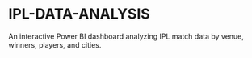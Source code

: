 # IPL-DATA-ANALYSIS
An interactive Power BI dashboard analyzing IPL match data by venue, winners, players, and cities.
